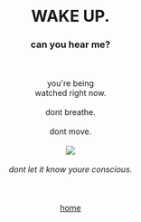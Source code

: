 <!DOCTYPE html>
<html>
  <head>
    <meta charset="utf-8">
    <meta name="viewport" content="width=device-width, initial-scale=1">
  </head>
  <body>
    <center>
    <h1><br><br>WAKE UP.</h1>
    <h3>
      can you hear me?
    </h3>
    <P>
      <br><br>you're being<br> watched right now.<br><br>
      dont breathe. <br><br>
      dont move.<br><br>
      <img src=scarypicture.png><br><br>
      <i>dont let it know youre conscious.</i>
      <br><br><br><br><a href="https://www.google.com/">home</a><br><br>
    </P>
    </center>
  </body>
</html>
